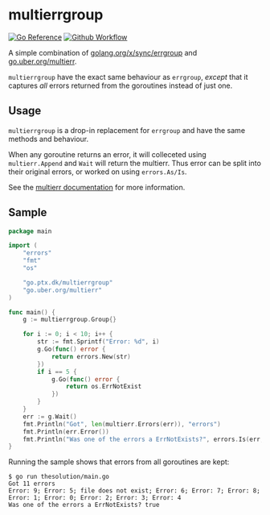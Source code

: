 # multierrgroup

[![Go Reference](https://pkg.go.dev/badge/go.ptx.dk/multierrgroup.svg)](https://pkg.go.dev/go.ptx.dk/multierrgroup)
[![Github Workflow](https://github.com/ptxmac/multierrgroup/actions/workflows/go.yml/badge.svg)](https://github.com/ptxmac/multierrgroup/actions/workflows/go.yml)

A simple combination of [golang.org/x/sync/errgroup](https://pkg.go.dev/golang.org/x/sync/errgroup) and
[go.uber.org/multierr](https://pkg.go.dev/go.uber.org/multierr).

`multierrgroup` have the exact same behaviour as `errgroup`,
_except_ that it captures _all_ errors returned from the goroutines instead of just one.

## Usage

`multierrgroup` is a drop-in replacement for `errgroup` and have the same methods and behaviour.

When any goroutine returns an error, it will colleceted using `multierr.Append` and `Wait` will return the multierr.
Thus error can be split into their original errors, or worked on using `errors.As/Is`.

See the [multierr documentation](https://pkg.go.dev/go.uber.org/multierr) for more information.

## Sample

```go
package main

import (
	"errors"
	"fmt"
	"os"

	"go.ptx.dk/multierrgroup"
	"go.uber.org/multierr"
)

func main() {
	g := multierrgroup.Group{}

	for i := 0; i < 10; i++ {
		str := fmt.Sprintf("Error: %d", i)
		g.Go(func() error {
			return errors.New(str)
		})
		if i == 5 {
			g.Go(func() error {
				return os.ErrNotExist
			})
		}
	}
	err := g.Wait()
	fmt.Println("Got", len(multierr.Errors(err)), "errors")
	fmt.Println(err.Error())
	fmt.Println("Was one of the errors a ErrNotExists?", errors.Is(err, os.ErrNotExist))
}
```

Running the sample shows that errors from all goroutines are kept:

```
$ go run thesolution/main.go
Got 11 errors
Error: 9; Error: 5; file does not exist; Error: 6; Error: 7; Error: 8; Error: 1; Error: 0; Error: 2; Error: 3; Error: 4
Was one of the errors a ErrNotExists? true
```
